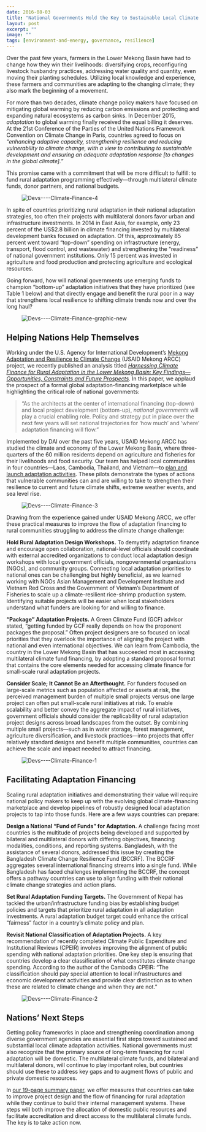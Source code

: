 ```yaml
---
date: 2016-08-03
title: "National Governments Hold the Key to Sustainable Local Climate Change Adaptation in the Mekong Basin"
layout: post
excerpt: ""
image: ""
tags: [environment-and-energy, governance, resilience]
---
```

<p>Over the past few years, farmers in the Lower Mekong Basin have had to change how they win their livelihoods: diversifying crops, reconfiguring livestock husbandry practices, addressing water quality and quantity, even moving their planting schedules. Utilizing local knowledge and experience, these farmers and communities are adapting to the changing climate; they also mark the beginning of a movement.</p><p>For more than two decades, climate change policy makers have focused on mitigating global warming by reducing carbon emissions and protecting and expanding natural ecosystems as carbon sinks. In December 2015, <em>adaptation</em> to global warming finally received the equal billing it deserves. At the 21st Conference of the Parties of the United Nations Framework Convention on Climate Change in Paris, countries agreed to focus on <em>“enhancing adaptive capacity, strengthening resilience and reducing vulnerability to climate change, with a view to contributing to sustainable development and ensuring an adequate adaptation response [to changes in the global climate].”</em></p><p>This promise came with a commitment that will be more difficult to fulfill: to fund rural adaptation programming effectively—through multilateral climate funds, donor partners, and national budgets.</p><figure class="kg-card kg-image-card"><img src="https://pubs.ghost.io/uploads/Devs----Climate-Finance-4.jpg" class="kg-image" alt="Devs----Climate-Finance-4" loading="lazy" title="Community gathering in Koun Tnaot village, Cambodia, to rank climate vulnerabilities. Photo: Pakprim Oranop-na-Ayuthaya/DAI."></figure><p>In spite of countries prioritizing rural adaptation in their national adaptation strategies, too often their projects with multilateral donors favor urban and infrastructure investments. In 2014 in East Asia, for example, only 23 percent of the US$2.8 billion in climate financing invested by multilateral development banks focused on adaptation. Of this, approximately 85 percent went toward “top-down” spending on infrastructure (energy, transport, flood control, and wastewater) and strengthening the “readiness” of national government institutions. Only 15 percent was invested in agriculture and food production and protecting agriculture and ecological resources.</p><p>Going forward, how will national governments use emerging funds to champion “bottom-up” adaptation initiatives that they have prioritized (see Table 1 below) and that directly engage and benefit the rural poor in a way that strengthens local resilience to shifting climate trends now and over the long haul?</p><figure class="kg-card kg-image-card"><img src="https://pubs.ghost.io/uploads/Devs----Climate-Finance-graphic-new.jpg" class="kg-image" alt="Devs----Climate-Finance-graphic-new" loading="lazy"></figure><h2 id="helping-nations-help-themselves">Helping Nations Help Themselves</h2><p>Working under the U.S. Agency for International Development’s <a href="http://dai.com/our-work/projects/southeast-asia%E2%80%94mekong-adaptation-and-resilience-climate-change-arcc">Mekong Adaptation and Resilience to Climate Change</a> (USAID Mekong ARCC) project, we recently published an analysis titled <a href="http://mekongarcc.net/sites/default/files/usaid_mekong_arcc_climate_finance_summary_paper_approved.pdf"><em>Harnessing Climate Finance for Rural Adaptation in the Lower Mekong Basin: Key Findings—Opportunities, Constraints and Future Prospects</em></a>. In this paper, we applaud the prospect of a formal global adaptation-financing marketplace while highlighting the critical role of national governments:</p><blockquote>“As the architects at the center of international financing (top-down) and local project development (bottom-up), <em>national governments</em> will play a crucial enabling role. Policy and strategy put in place over the next few years will set national trajectories for ‘how much’ and ‘where’ adaptation financing will flow.”</blockquote><p>Implemented by DAI over the past five years, USAID Mekong ARCC has studied the climate and economy of the Lower Mekong Basin, where three-quarters of the 60 million residents depend on agriculture and fisheries for their livelihoods and food security. Our team has helped local communities in four countries—Laos, Cambodia, Thailand, and Vietnam—to <a href="http://dai-global-developments.com/articles/building-community-climate-stories-and-adaptation-plans-from-the-ground-up/">plan and launch adaptation activities</a>. These pilots demonstrate the types of actions that vulnerable communities can and are willing to take to strengthen their resilience to current and future climate shifts, extreme weather events, and sea level rise.</p><figure class="kg-card kg-image-card"><img src="https://pubs.ghost.io/uploads/Devs----Climate-Finance-3.jpg" class="kg-image" alt="Devs----Climate-Finance-3" loading="lazy" title="Climate-smart pig raising in Chiang Rai, Thailand. Photo: IUCN/Ratkawee Boonmake."></figure><p>Drawing from the experience gained under USAID Mekong ARCC, we offer these practical measures to improve the flow of adaptation financing to rural communities struggling to address the climate change challenge:</p><p><strong>Hold Rural Adaptation Design Workshops.</strong> To demystify adaptation finance and encourage open collaboration, national-level officials should coordinate with external accredited organizations to conduct local adaptation design workshops with local government officials, nongovernmental organizations (NGOs), and community groups. Connecting local adaptation priorities to national ones can be challenging but highly beneficial, as we learned working with NGOs Asian Management and Development Institute and Vietnam Red Cross and the Government of Vietnam’s Department of Fisheries to scale up a climate-resilient rice-shrimp production system. Identifying suitable projects will be easier when local stakeholders understand what funders are looking for and willing to finance.</p><p><strong>“Package” Adaptation Projects.</strong> A Green Climate Fund (GCF) advisor stated, “getting funded by GCF really depends on how the proponent packages the proposal.” Often project designers are so focused on local priorities that they overlook the importance of aligning the project with national and even international objectives. We can learn from Cambodia, the country in the Lower Mekong Basin that has succeeded most in accessing multilateral climate fund financing, by adopting a standard proposal format that contains the core elements needed for accessing climate finance for small-scale rural adaptation projects.</p><p><strong>Consider Scale; It Cannot Be an Afterthought.</strong> For funders focused on large-scale metrics such as population affected or assets at risk, the perceived management burden of multiple small projects versus one large project can often put small-scale rural initiatives at risk. To enable scalability and better convey the aggregate impact of rural initiatives, government officials should consider the replicability of rural adaptation project designs across broad landscapes from the outset. By combining multiple small projects—such as in water storage, forest management, agriculture diversification, and livestock practices—into projects that offer relatively standard designs and benefit multiple communities, countries can achieve the scale and impact needed to attract financing.</p><figure class="kg-card kg-image-card"><img src="https://pubs.ghost.io/uploads/Devs----Climate-Finance-1.jpg" class="kg-image" alt="Devs----Climate-Finance-1" loading="lazy" title="Women selling fish at the market in An Minh District, Kien Giang, Vietnam. Photo: Donald Bason"></figure><h2 id="facilitating-adaptation-financing">Facilitating Adaptation Financing</h2><p>Scaling rural adaptation initiatives and demonstrating their value will require national policy makers to keep up with the evolving global climate-financing marketplace and develop pipelines of robustly designed local adaptation projects to tap into those funds. Here are a few ways countries can prepare:</p><p><strong>Design a National “Fund of Funds” for Adaptation.</strong> A challenge facing most countries is the multitude of projects being developed and supported by bilateral and multilateral donors with differing objectives, financing modalities, conditions, and reporting systems. Bangladesh, with the assistance of several donors, addressed this issue by creating the Bangladesh Climate Change Resilience Fund (BCCRF). The BCCRF aggregates several international financing streams into a single fund. While Bangladesh has faced challenges implementing the BCCRF, the concept offers a pathway countries can use to align funding with their national climate change strategies and action plans.</p><p><strong>Set Rural Adaptation Funding Targets.</strong> The Government of Nepal has tackled the urban/infrastructure funding bias by establishing budget policies and targets that prioritize rural adaptation in all adaptation investments. A rural adaptation budget target could enhance the critical “fairness” factor in a country’s climate policy and plan.</p><p><strong>Revisit National Classification of Adaptation Projects.</strong> A key recommendation of recently completed Climate Public Expenditure and Institutional Reviews (CPEIR) involves improving the alignment of public spending with national adaptation priorities. One key step is ensuring that countries develop a clear classification of what constitutes climate change spending. According to the author of the Cambodia CPEIR: “The classification should pay special attention to local infrastructures and economic development activities and provide clear distinction as to when these are related to climate change and when they are not.”</p><figure class="kg-card kg-image-card"><img src="https://pubs.ghost.io/uploads/Devs----Climate-Finance-2.jpg" class="kg-image" alt="Devs----Climate-Finance-2" loading="lazy" title="A Chey community member in Kampong Thom, Cambodia, adopts an integrated farming system on his household plot. Photo: Shannon Dugan"></figure><h2 id="nations-next-steps">Nations’ Next Steps</h2><p>Getting policy frameworks in place and strengthening coordination among diverse government agencies are essential first steps toward sustained and substantial local climate adaptation activities. National governments must also recognize that the primary source of long-term financing for rural adaptation will be domestic. The multilateral climate funds, and bilateral and multilateral donors, will continue to play important roles, but countries should use these to address key gaps and to augment flows of public and private domestic resources.</p><p>In <a href="http://mekongarcc.net/sites/default/files/usaid_mekong_arcc_climate_finance_summary_paper_approved.pdf">our 19-page summary paper</a>, we offer measures that countries can take to improve project design and the flow of financing for rural adaptation while they continue to build their internal management systems. These steps will both improve the allocation of domestic public resources and facilitate accreditation and direct access to the multilateral climate funds. The key is to take action now.</p>
  